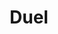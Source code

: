---
title: "Duel"

year: 1971

director: "Steven Spielberg"

summary: "A truck haunts a small car on a lonely highway"

comment: "Not Indiana Jones or Schindlers List! This is almost Jaws, though, but with cars."

image: "https://64.media.tumblr.com/98d976a05530dd471f3874fb0cee6fb9/95d21ace5688ebfa-ac/s500x750/1ce2a78dbda16dd21954f2d941dda04db2c35389.gifv"

imdb: "https://www.imdb.com/title/tt0067023/"

quotes: 
---